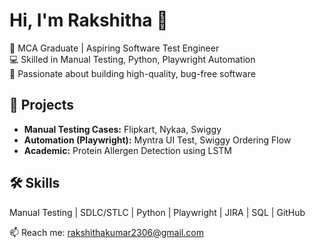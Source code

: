 # Hi, I'm Rakshitha 👋
🎯 MCA Graduate | Aspiring Software Test Engineer  
💻 Skilled in Manual Testing, Python, Playwright Automation  
🌱 Passionate about building high-quality, bug-free software  

## 🧪 Projects
- **Manual Testing Cases:** Flipkart, Nykaa, Swiggy  
- **Automation (Playwright):** Myntra UI Test, Swiggy Ordering Flow  
- **Academic:** Protein Allergen Detection using LSTM  

## 🛠️ Skills
Manual Testing | SDLC/STLC | Python | Playwright | JIRA | SQL | GitHub

📫 Reach me: [rakshithakumar2306@gmail.com](mailto:rakshithakumar2306@gmail.com)
